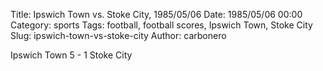 Title: Ipswich Town vs. Stoke City, 1985/05/06
Date: 1985/05/06 00:00
Category: sports
Tags: football, football scores, Ipswich Town, Stoke City
Slug: ipswich-town-vs-stoke-city
Author: carbonero


Ipswich Town 5 - 1 Stoke City
